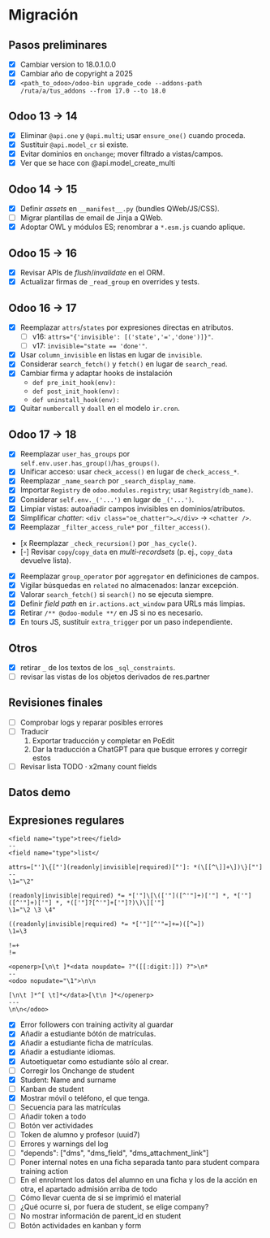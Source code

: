 # Migración

## Pasos preliminares

- [x] Cambiar version to 18.0.1.0.0
- [x] Cambiar año de copyright a 2025
- [x] ``<path_to_odoo>/odoo-bin upgrade_code --addons-path /ruta/a/tus_addons --from 17.0 --to 18.0``
 
## Odoo 13 → 14

- [x] Eliminar `@api.one` y `@api.multi`; usar `ensure_one()` cuando proceda.
- [x] Sustituir `@api.model_cr` si existe.
- [x] Evitar dominios en `onchange`; mover filtrado a vistas/campos.
- [x] Ver que se hace con @api.model_create_multi

## Odoo 14 → 15

- [x] Definir *assets* en `__manifest__.py` (bundles QWeb/JS/CSS).
- [ ] Migrar plantillas de email de Jinja a QWeb.
- [x] Adoptar OWL y módulos ES; renombrar a `*.esm.js` cuando aplique.

## Odoo 15 → 16

- [x] Revisar APIs de *flush*/*invalidate* en el ORM.
- [x] Actualizar firmas de `_read_group` en overrides y tests.

## Odoo 16 → 17

- [x] Reemplazar `attrs`/`states` por expresiones directas en atributos.
  - [ ] v16: `attrs="{'invisible': [('state','=','done')]}"`.
  - [ ] v17: `invisible="state == 'done'"`.
- [x] Usar `column_invisible` en listas en lugar de `invisible`.
- [x] Considerar `search_fetch()` y `fetch()` en lugar de `search_read`.
- [x] Cambiar firma y adaptar hooks de instalación
    - `def pre_init_hook(env):`
    - `def post_init_hook(env):`
    - `def uninstall_hook(env):`
- [x] Quitar `numbercall` y `doall` en el modelo `ir.cron`.

## Odoo 17 → 18

- [x] Reemplazar `user_has_groups` por `self.env.user.has_group()`/`has_groups()`.
- [x] Unificar acceso: usar `check_access()` en lugar de `check_access_*`.
- [x] Reemplazar `_name_search` por `_search_display_name`.
- [x] Importar `Registry` de `odoo.modules.registry`; usar `Registry(db_name)`.
- [x] Considerar `self.env._('...')` en lugar de `_('...')`.
- [x] Limpiar vistas: autoañadir campos invisibles en dominios/atributos.
- [x] Simplificar *chatter*: `<div class="oe_chatter">…</div>` → `<chatter />`.
- [x] Reemplazar `_filter_access_rule*` por `_filter_access()`.
- [x Reemplazar `_check_recursion()` por `_has_cycle()`.
- [-] Revisar `copy`/`copy_data` en *multi-recordsets*
  (p. ej., `copy_data` devuelve lista).
- [x] Reemplazar `group_operator` por `aggregator` en definiciones de campos.
- [x] Vigilar búsquedas en `related` no almacenados: lanzar excepción.
- [x] Valorar `search_fetch()` si `search()` no se ejecuta siempre.
- [x] Definir *field path* en `ir.actions.act_window` para URLs más limpias.
- [x] Retirar `/** @odoo-module **/` en JS si no es necesario.
- [x] En tours JS, sustituir `extra_trigger` por un paso independiente.

## Otros

- [x] retirar `_` de los textos de los `_sql_constraints`.
- [ ] revisar las vistas de los objetos derivados de res.partner

## Revisiones finales
- [ ] Comprobar logs y reparar posibles errores
- [ ] Traducir
    1. Exportar traducción y completar en PoEdit
    2. Dar la traducción a ChatGPT para que busque errores y corregir estos   
- [ ] Revisar lista TODO 
       · x2many count fields

## Datos demo


## Expresiones regulares

```
<field name="type">tree</field>
--
<field name="type">list</
```

```
attrs=["']\{["'](readonly|invisible|required)["']: *(\[[^\]]+\])\}["']
--
\1="\2"
```

```
(readonly|invisible|required) *= *['"]\[\(['"]([^'"]+)['"] *, *['"]([^'"]+)['"] *, *(['"]?[^'"]+['"]?)\)\]['"]
\1="\2 \3 \4"
```

```
((readonly|invisible|required) *= *['"][^'"=]+=)([^=])
\1=\3
```

```
!=+
!=
```

```
<openerp>[\n\t ]*<data noupdate= ?"([[:digit:]]) ?">\n*
--
<odoo nopudate="\1">\n\n
```

```
[\n\t ]*^[ \t]*</data>[\t\n ]*</openerp>
---
\n\n</odoo>
```


- [x] Error followers con training activity al guardar
- [x] Añadir a estudiante bótón de matrículas.
- [x] Añadir a estudiante ficha de matrículas.
- [x] Añadir a estudiante idiomas.
- [x] Autoetiquetar como estudiante sólo al crear.
- [ ] Corregir los Onchange de student
- [x] Student: Name and surname
- [ ] Kanban de student
- [x] Mostrar móvil o teléfono, el que tenga.
- [ ] Secuencia para las matrículas
- [ ] Añadir token a todo
- [ ] Botón ver actividades
- [ ] Token de alumno y profesor (uuid7)
- [ ] Errores y warnings del log
- [ ] "depends": ["dms", "dms_field", "dms_attachment_link"]
- [ ] Poner internal notes en una ficha separada tanto para student compara training action
- [ ] En el enrolment los datos del alumno en una ficha y los de la acción en otra, el apartado admisión arriba de todo
- [ ] Cómo llevar cuenta de si se imprimió el material
- [ ] ¿Qué ocurre si, por fuera de student, se elige company?
- [ ] No mostrar información de parent_id en student
- [ ] Botón actividades en kanban y form

